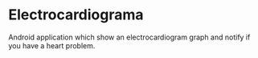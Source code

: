 # Electrocardiograma

Android application which show an electrocardiogram graph and notify if you have a heart problem.
